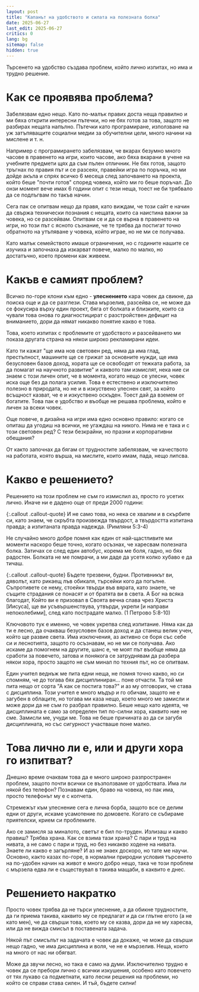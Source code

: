 ```yaml
---
layout: post
title: "Капанът на удобството и силата на полезната болка"
date: 2025-06-27
last_edit: 2025-06-27
critics: 0
lang: bg
sitemap: false
hidden: true
---
```


Търсенето на удобство създава проблем, който лично изпитах, но има и трудно решение.

# Как се проявява проблема?

Забелязвам едно нещо. Като по-малък правих доста неща правилно и ми бяха открити интересни пътечки, но не бях готов за това, защото не разбирах нещата напълно. Пътечки като програмиране, използване на уж затъпяващите социални медии за обучителни цели, много начини на мислене и т. н.

Например с програмирането забелязвам, че вкарах безумно много часове в правенето на игри, които часове, ако бяха вкарани в учене на учебните предмети щях да съм пълен отличник. Не бях готов, защото тръгнах по правия път и се разсеях, правейки игра по поръчка, но ми дойде акъла и спрях всичко 6 месеца след започването на проекта, който беше "почти готов" според човека, който ми го беше поръчал. До онзи момент вече имах 6 години опит с тези неща, тоест не би трябвало да се подлъгвам по такъв начин.

Сега пак се опитвам нещо да правя, като виждам, че този сайт е начин да свържа технически познания с нещата, които са наистина важни за човека, но се разсейвам. Опитвам се и да се върна в правенето на игри, но този път с ясното съзнание, че те трябва да постигат точно обратното на утъпяване у човека, който играе, но не ми се получава.

Като малък семейството имаше ограничения, но с годините нашите се изучиха и започнаха да изкарват повече, малко по малко, но достатъчно, което промени как живеем.

# Какъв е самият проблем?

Всичко по-горе клони към едно - **улеснението** кара човек да свикне, да поиска още и да се разглези. Става мързелив, разсейва се, не може да се фокусира върху един проект, бяга от болката и близките, които са чували това онова го диагностицират с разстройствен дефицит на вниманието, дори да нямат никакво понятие какво е това.

Това, което изпитах с проблемите от удобството и разсейването ми показа другата страна на някои широко рекламирани идеи.

Като ти кажат "ще има нов световен ред, няма да има глад, престъпност, машините ще се грижат за основните нужди, ще има безусловен базов доход, хората ще се освободят от тежката работа, за да помагат на научното развитие" и каквото там измислят, нека ние си знаем с този личен опит, че в момента, когато нещо се улесни, човек иска още без да полага усилия. Това е естествено и изключително полезно в природата, но не и в изкуствено улеснен свят, за който всъщност казват, че е и изкуствено оскъден. Тоест дай да вземем от богатите. Това пак е удобство и въобще не решава проблема, който е личен за всеки човек.

Още повече, в дизайна на игри има едно основно правило: когато се опиташ да угодиш на всички, не угаждаш на никого. Нима не е така и с този световен ред? С тези безкрайни, но празни и корпоративни обещания?

От както започнах да бягам от трудностите забелязвам, че качеството на работата, която върша, на мислите, които имам, пада, нещо липсва.

# Какво е решението?

Решението на този проблем не съм го измислил аз, просто го усетих лично. Иначе ни е дадено още от преди 2000 години:

{:.callout .callout-quote}
И не само това, но нека се хвалим и в скърбите си, като знаем, че скръбта произвежда твърдост, а твърдостта изпитана правда; а изпитаната правда надежда. (Римляни 5:3-4)

Не случайно много добре помня как един от най-щастливите ми моменти наскоро беше точно, когато осъзнах, че харесвам полезната болка. Затичах се след един автобус, корема ме боля, гадно, но бях радостен. Болката не ме помрачи, а ми даде да усетя колко хубаво е да тичаш.

{:.callout .callout-quote}
Бъдете трезвени, будни. Противникът ви, дяволът, като рикаещ лъв обикаля, търсейки кого да погълне. Съпротивете се нему, стоейки твърди във вярата, като знаете, че същите страдания се понасят и от братята ви в света. А Бог на всяка благодат, Който ви е призовал в Своята вечна слава чрез Христа [Иисуса], ще ви усъвършенствува, утвърди, укрепи [и направи непоколебими], след като пострадате малко. (1 Петрово 5:8-10)

Ключовото тук е именно, че човек укрепва след изпитание. Няма как да ти е лесно, да очакваш безусловен базов доход и да станеш велик учен, който ще развие света. Има изключения, аз активно се боря със себе си и леснотията, защото го осъзнавам, но не ми се получава. Ако искаме да помогнем на другите, шанс е, че моят път въобще няма да сработи за повечето, затова и понякога се затруднявам да разбера някои хора, просто защото не съм минал по техния път, но се опитвам.

Един учител веднъж ме пита едни неща, не помня точно какво, но си спомням, че до тогава бях дисциплиниран... поне отчасти. Та той ме пита нещо от сорта "А как се постига това?" и аз му отговорих, че става с дисциплина. Този учител е много мъдър и го обичам, защото не е загубен в облаците, но тогава ми каза нещо, което много ме замисли и може дори да не съм го разбрал правилно. Беше нещо като идеята, че дисциплината е само за определен тип по-силни хора, каквито ние не сме. Замисли ме, учуди ме. Това не беше причината аз да си загубя дисциплината, но със сигурност участваше поне малко.

# Това лично ли е, или и други хора го изпитват?

Днешно време очаквам това да е много широко разпространен проблем, защото почти всички се възползваме от удобствата. Има ли някой без телефон? Познавам един, браво на човека, но пак има, просто телефонът му е с копчета.

Стремежът към улеснение сега е лична борба, защото все се делим едни от други, искаме усамотение по домовете. Когато се събираме приятелски, крием си проблемите.

Ако се замисля за миналото, светът е бил по-труден. Излизаш и какво правиш? Трябва храна. Как се взима тази храна? С пари и труд на нивата, а не само с пари и труд, но без никакво ходене на нивата. Знаете ли какво е загърляне? И аз не знаех доскоро, но тате ме научи. Основно, както казах по-горе, в нормални природни условия търсенето на по-удобен начин на живот е много добро нещо, така че този проблем с мързела едва ли е съществувал в такива мащаби, в каквито е днес.

# Решението накратко

Просто човек трябва да не търси улеснение, а да обикне трудностите, да ги приема такива, каквито му се предлагат и да си глътне егото (а не като мен), че да свърши това, което му се казва, дори да не му харесва, или да не вижда смисъл в поставената задача.

Някой път смисълът на задачата е човек да докаже, че може да свърши нещо гадно, че има дисциплина и воля, че не е мързелив. Неща, които на много от нас ни обягват.

Може да звучи лесно, но така е само на думи. Изключително трудно е човек да се пребори лично с всички изкушения, особено като повечето от тях лукаво са подметнати, като лесни решения на проблеми, но който се справи става силен. И тъй, бъдете силни!
